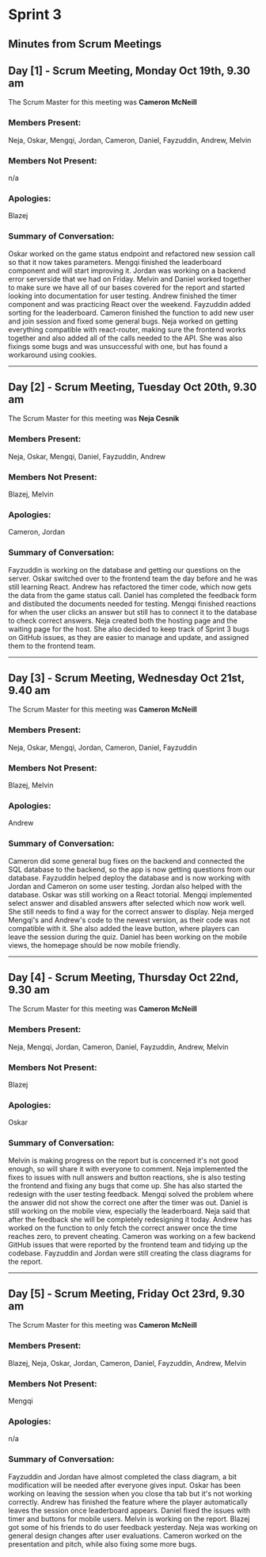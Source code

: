 # Sprint 3
## Minutes from Scrum Meetings

## Day [1] - Scrum Meeting, Monday Oct 19th, 9.30 am
The Scrum Master for this meeting was **Cameron McNeill**

### Members Present:
Neja, Oskar, Mengqi, Jordan, Cameron, Daniel, Fayzuddin, Andrew, Melvin

### Members Not Present:
n/a

### Apologies:
Blazej

### Summary of Conversation:
Oskar worked on the game status endpoint and refactored new session call so that it now takes parameters. Mengqi finished the leaderboard component and will start improving it. Jordan was working on a backend error serverside that we had on Friday. Melvin and Daniel worked together to make sure we have all of our bases covered for the report and started looking into documentation for user testing. Andrew finished the timer component and was practicing React over the weekend. Fayzuddin added sorting for the leaderboard. Cameron finished the function to add new user and join session and fixed some general bugs. Neja worked on getting everything compatible with react-router, making sure the frontend works together and also added all of the calls needed to the API. She was also fixings some bugs and was unsuccessful with one, but has found a workaround using cookies.

---

## Day [2] - Scrum Meeting, Tuesday Oct 20th, 9.30 am
The Scrum Master for this meeting was **Neja Cesnik**

### Members Present:
Neja, Oskar, Mengqi, Daniel, Fayzuddin, Andrew

### Members Not Present:
Blazej, Melvin

### Apologies:
Cameron, Jordan

### Summary of Conversation:
Fayzuddin is working on the database and getting our questions on the server. Oskar switched over to the frontend team the day before and he was still learning React. Andrew has refactored the timer code, which now gets the data from the game status call. Daniel has completed the feedback form and distibuted the documents needed for testing. Mengqi finished reactions for when the user clicks an answer but still has to connect it to the database to check correct answers. Neja created both the hosting page and the waiting page for the host. She also decided to keep track of Sprint 3 bugs on GitHub issues, as they are easier to manage and update, and assigned them to the frontend team.


---

## Day [3] - Scrum Meeting, Wednesday Oct 21st, 9.40 am
The Scrum Master for this meeting was **Cameron McNeill**

### Members Present:
Neja, Oskar, Mengqi, Jordan, Cameron, Daniel, Fayzuddin

### Members Not Present:
Blazej, Melvin

### Apologies:
Andrew

### Summary of Conversation:
Cameron did some general bug fixes on the backend and connected the SQL database to the backend, so the app is now getting questions from our database. Fayzuddin helped deploy the database and is now working with Jordan and Cameron on some user testing. Jordan also helped with the database. Oskar was still working on a React totorial. Mengqi implemented select answer and disabled answers after selected which now work well. She still needs to find a way for the correct answer to display. Neja merged Mengqi's and Andrew's code to the newest version, as their code was not compatible with it. She also added the leave button, where players can leave the session during the quiz. Daniel has been working on the mobile views, the homepage should be now mobile friendly.


---

## Day [4] - Scrum Meeting, Thursday Oct 22nd, 9.30 am
The Scrum Master for this meeting was **Cameron McNeill**

### Members Present:
Neja, Mengqi, Jordan, Cameron, Daniel, Fayzuddin, Andrew, Melvin

### Members Not Present:
Blazej

### Apologies:
Oskar

### Summary of Conversation:
Melvin is making progress on the report but is concerned it's not good enough, so will share it with everyone to comment. Neja implemented the fixes to issues with null answers and button reactions, she is also testing the frontend and fixing any bugs that come up. She has also started the redesign with the user testing feedback. Mengqi solved the problem where the answer did not show the correct one after the timer was out. Daniel is still working on the mobile view, especially the leaderboard. Neja said that after the feedback she will be completely redesigning it today. Andrew has worked on the function to only fetch the correct answer once the time reaches zero, to prevent cheating. Cameron was working on a few backend GitHub issues that were reported by the frontend team and tidying up the codebase. Fayzuddin and Jordan were still creating the class diagrams for the report.


---

## Day [5] - Scrum Meeting, Friday Oct 23rd, 9.30 am
The Scrum Master for this meeting was **Cameron McNeill**

### Members Present:
Blazej, Neja, Oskar, Jordan, Cameron, Daniel, Fayzuddin, Andrew, Melvin

### Members Not Present:
Mengqi

### Apologies:
n/a

### Summary of Conversation:
Fayzuddin and Jordan have almost completed the class diagram, a bit modification will be needed after everyone gives input. Oskar has been working on leaving the session when you close tha tab but it's not working correctly. Andrew has finished the feature where the player automatically leaves the session once leaderboard appears. Daniel fixed the issues with timer and buttons for mobile users. Melvin is working on the report. Blazej got some of his friends to do user feedback yesterday. Neja was working on general design changes after user evaluations. Cameron worked on the presentation and pitch, while also fixing some more bugs.


